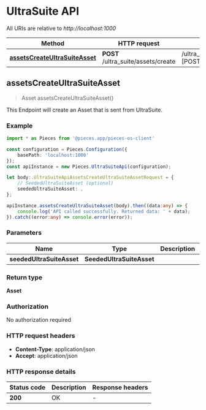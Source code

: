 # UltraSuite API

All URIs are relative to *http://localhost:1000*

Method | HTTP request | Description
------------- | ------------- | -------------
[**assetsCreateUltraSuiteAsset**](UltraSuiteApi#assetscreateultrasuiteasset) | **POST** /ultra_suite/assets/create | /ultra_suite/assets/create [POST]


## **assetsCreateUltraSuiteAsset**
> Asset assetsCreateUltraSuiteAsset()

This Endpoint will create an Asset that is sent from UltraSuite.

### Example

```typescript
import * as Pieces from '@pieces.app/pieces-os-client'

const configuration = Pieces.Configuration({
    basePath: 'localhost:1000'
});
const apiInstance = new Pieces.UltraSuiteApi(configuration);

let body:.UltraSuiteApiAssetsCreateUltraSuiteAssetRequest = {
    // SeededUltraSuiteAsset (optional)
    seededUltraSuiteAsset: ,
};

apiInstance.assetsCreateUltraSuiteAsset(body).then((data:any) => {
    console.log('API called successfully. Returned data: ' + data);
}).catch((error:any) => console.error(error));
```


### Parameters

Name | Type | Description  | Notes
------------- | ------------- | ------------- | -------------
 **seededUltraSuiteAsset** | **SeededUltraSuiteAsset**|  |


### Return type

**Asset**

### Authorization

No authorization required

### HTTP request headers

- **Content-Type**: application/json
- **Accept**: application/json


### HTTP response details
| Status code | Description | Response headers |
|-------------|-------------|------------------|
**200** | OK |  -  |




